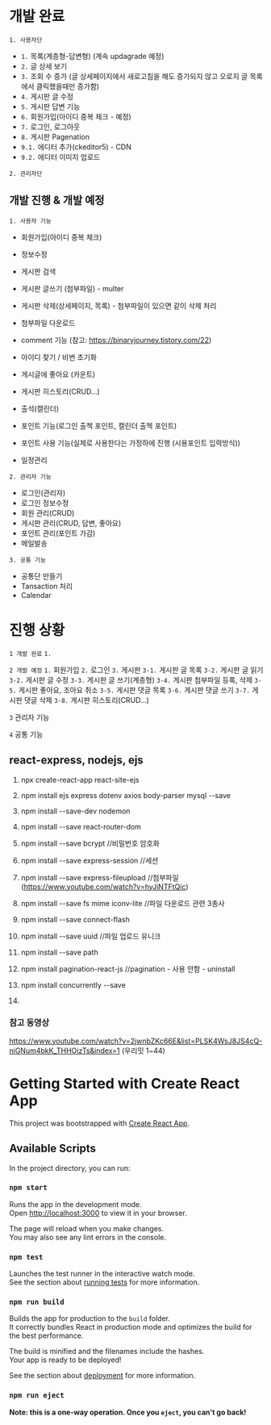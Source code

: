 # 개발 완료
`1. 사용자단`
- `1.` 목록(계층형-답변형) (계속 updagrade 예정)
- `2.` 글 상세 보기
- `3.` 조회 수 증가 (글 상세페이지에서 새로고침을 해도 증가되지 않고 오로지 글 목록에서 클릭했을때만 증가함)
- `4.` 게시판 글 수정
- `5.` 게시판 답변 기능
- `6.` 회원가입(아이디 중복 체크 - 예정)
- `7.` 로그인, 로그아웃
- `8.` 게시판 Pagenation
- `9.1.` 에디터 추가(ckeditor5) - CDN
- `9.2.` 에디터 이미지 업로드


`2. 관리자단`


## 개발 진행 & 개발 예정
`1. 사용자 기능`
- 회원가입(아이디 중복 체크)
- 정보수정

- 게시판 검색
- 게시판 글쓰기 (첨부파일) - multer
- 게시판 삭제(상세페이지, 목록) - 첨부파일이 있으면 같이 삭제 처리
- 첨부파일 다운로드
- comment 기능 (참고: https://binaryjourney.tistory.com/22)
- 아이디 찾기 / 비번 초기화
- 게시글에 좋아요 (카운트)
- 게시판 히스토리(CRUD...)
- 출석(캘린더)
- 포인트 기능(로그인 출첵 포인트, 캘린더 출첵 포인트)
- 포인트 사용 기능(실제로 사용한다는 가정하에 진행 (시용포인트 입력방식))
- 일정관리

`2. 관리자 기능`
- 로그인(관리자)
- 로그인 정보수정
- 회원 관리(CRUD)
- 게시판 관리(CRUD, 답변, 좋아요)
- 포인트 관리(포인트 가감)
- 메일발송

`3. 공통 기능`
- 공통단 만들기
- Tansaction 처리
- Calendar




# 진행 상황
`1 개발 완료`
`1.` 

`2 개발 예정`
`1.` 회원가입
`2.` 로그인
`3.` 게시판
`3-1.` 게시판 글 목록
`3-2.` 게시판 글 읽기
`3-2.` 게시판 글 수정
`3-3.` 게시판 글 쓰기(계층형)
`3-4.` 게시판 첨부파일 등록, 삭제
`3-5.` 게시판 좋아요, 조아요 취소
`3-5.` 게시판 댓글 목록
`3-6.` 게시판 댓글 쓰기
`3-7.` 게시판 댓글 삭제
`3-8.` 게시판 히스토리(CRUD...)



`3` 관리자 기능

`4` 공통 기능

## react-express, nodejs, ejs
1. npx create-react-app react-site-ejs
2. npm install ejs express dotenv axios body-parser mysql --save
3. npm install --save-dev nodemon
4. npm install --save react-router-dom
5. npm install --save bcrypt				//비밀번호 암호화
6. npm install --save express-session		//세션
7. npm install --save express-fileupload 	//첨부파일 (https://www.youtube.com/watch?v=hyJiNTFtQic)
8. npm install --save fs mime iconv-lite	//파일 다운로드 관련 3총사
9. npm install --save connect-flash
10. npm install --save uuid		//파일 업로드 유니크
10. npm install --save path




5. npm install pagination-react-js			//pagination - 사용 안함 - uninstall





6. npm install concurrently --save
7. 

### 참고 동영상
https://www.youtube.com/watch?v=2jwnbZKc66E&list=PLSK4WsJ8JS4cQ-niGNum4bkK_THHOizTs&index=1
(우리밋 1~44)

# Getting Started with Create React App

This project was bootstrapped with [Create React App](https://github.com/facebook/create-react-app).

## Available Scripts

In the project directory, you can run:

### `npm start`

Runs the app in the development mode.\
Open [http://localhost:3000](http://localhost:3000) to view it in your browser.

The page will reload when you make changes.\
You may also see any lint errors in the console.

### `npm test`

Launches the test runner in the interactive watch mode.\
See the section about [running tests](https://facebook.github.io/create-react-app/docs/running-tests) for more information.

### `npm run build`

Builds the app for production to the `build` folder.\
It correctly bundles React in production mode and optimizes the build for the best performance.

The build is minified and the filenames include the hashes.\
Your app is ready to be deployed!

See the section about [deployment](https://facebook.github.io/create-react-app/docs/deployment) for more information.

### `npm run eject`

**Note: this is a one-way operation. Once you `eject`, you can't go back!**
